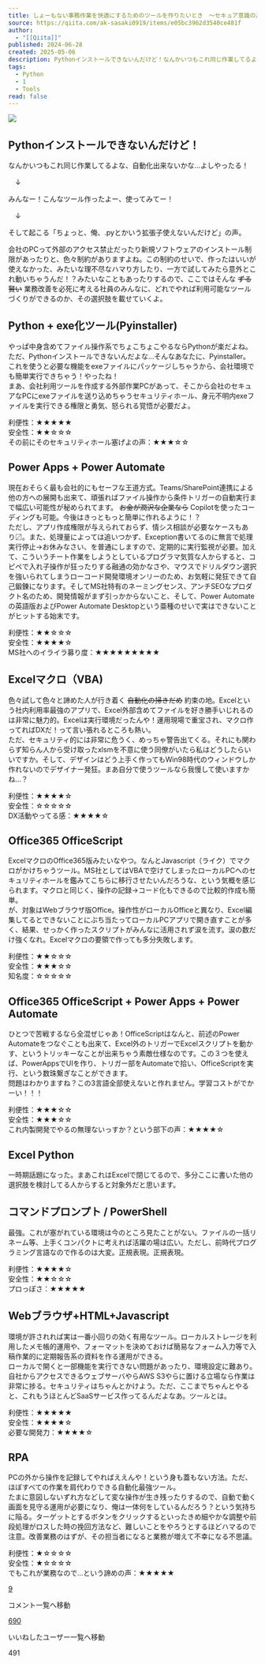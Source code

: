 ```yaml
---
title: しょーもない事務作業を快適にするためのツールを作りたいとき　〜セキュア意識の高い会社編〜
source: https://qiita.com/ak-sasaki0919/items/e05bc3962d3540ce481f
author:
  - "[[Qiita]]"
published: 2024-06-28
created: 2025-05-06
description: Pythonインストールできないんだけど！なんかいつもこれ同じ作業してるよな、自動化出来ないかな…よしやったる！　↓みんなー！こんなツール作ったよー、使ってみてー！　↓そして起こる「ちょっ…
tags:
  - Python
  - 1
  - Tools
read: false
---
```

![](https://relay-dsp.ad-m.asia/dmp/sync/bizmatrix?pid=c3ed207b574cf11376&d=x18o8hduaj&uid=3551653)

## Pythonインストールできないんだけど！

なんかいつもこれ同じ作業してるよな、自動化出来ないかな…よしやったる！

　↓

みんなー！こんなツール作ったよー、使ってみてー！

　↓

そして起こる「ちょっと、俺、.pyとかいう拡張子使えないんだけど」の声。

会社のPCって外部のアクセス禁止だったり新規ソフトウェアのインストール制限があったりと、色々制約がありますよね。この制約のせいで、作ったはいいが使えなかった、みたいな理不尽なハマり方したり、一方で試してみたら意外とこれ動いちゃうんだ！？みたいなこともあったりするので、ここではそんな ~~ずる賢い~~ 業務改善を必死に考える社員のみんなに、どれでやれば利用可能なツールづくりができるのか、その選択肢を載せていくよ。

## Python + exe化ツール(Pyinstaller)

やっぱ中身含めてファイル操作系でちょこちょこやるならPythonが楽だよね。ただ、Pythonインストールできないんだよな…そんなあなたに、Pyinstaller。これを使うと必要な機能をexeファイルにパッケージしちゃうから、会社環境でも簡単実行できちゃう！やったね！  
まあ、会社利用ツールを作成する外部作業PCがあって、そこから会社のセキュアなPCにexeファイルを送り込めちゃうセキュリティホール、身元不明内exeファイルを実行できる権限と勇気、怒られる覚悟が必要だよ。

利便性：★★★★★  
安全性：★★☆☆☆  
その前にそのセキュリティホール塞げよの声：★★★☆☆

## Power Apps + Power Automate

現在おそらく最も会社的にもセーフな王道方式。Teams/SharePoint連携による他の方への展開も出来て、頑張ればファイル操作から条件トリガーの自動実行まで幅広い可能性が秘められてます。 ~~お金が潤沢な企業なら~~ Copilotを使ったコーディングも可能。今後はきっともっと簡単に作れるように！？  
ただし、アプリ作成権限が与えられておらず、情シス相談が必要なケースもあり〼。また、処理量によっては追いつかず、Exception書いてるのに無言で処理実行停止→お休みなさい、を普通にしますので、定期的に実行監視が必要。加えて、こういうチート作業をしようとしているプログラマ気質な人からすると、コピペで入れ子操作が狂ったりする融通の効かなさや、マウスでドリルダウン選択を強いられてしまうローコード開発環境オンリーのため、お気軽に発狂できて自己鍛錬になります。そしてMS社特有のネーミングセンス、アンチSEOなプロダクト名のため、開発情報がまず引っかからないこと、そして、Power Automateの英語版およびPower Automate Desktopという亜種のせいで実はできないことがヒットする始末です。

利便性：★★☆☆☆  
安全性：★★★★☆  
MS社へのイライラ募り度：★★★★★★★★★

## Excelマクロ（VBA)

色々試して色々と諦めた人が行き着く ~~自動化の掃きだめ~~ 約束の地。Excelという社内利用率最強のアプリで、Excel外部含めてファイルを好き勝手いじれるのは非常に魅力的。Excelは実行環境だったんや！運用現場で重宝され、マクロ作ってればDXだ！って言い張れるところも熱い。  
ただ、セキュリティ的には非常に危うく、めっちゃ警告出てくる。それにも関わらず知らん人から受け取ったxlsmを不意に使う同僚がいたら私はどうしたらいいですか。そして、デザインはどう上手く作ってもWin98時代のウィンドウしか作れないのでデザイナー発狂。まあ自分で使うツールなら我慢して使いますかね…？

利便性：★★★★☆  
安全性：☆☆☆☆☆  
DX活動やってる感：★★★★☆

## Office365 OfficeScript

ExcelマクロのOffice365版みたいなやつ。なんとJavascript（ライク）でマクロがかけちゃうツール。MS社としてはVBAで空けてしまったローカルPCへのセキュリティホールを鑑みてこちらに移行させたいんだろうな、という気概を感じられます。マクロと同じく、操作の記録→コード化もできるので比較的作成も簡単。  
が、対象はWebブラウザ版Office。操作性がローカルOfficeと異なり、Excel編集してるとできないことにぶち当たってローカルPCアプリで開き直すことが多く、結果、せっかく作ったスクリプトがみんなに活用されず涙を流す。涙の数だけ強くなれ。Excelマクロの要領で作っても多分失敗します。

利便性：★★☆☆☆  
安全性：★★★☆☆  
知名度：☆☆☆☆☆

## Office365 OfficeScript + Power Apps + Power Automate

ひとつで苦戦するなら全混ぜじゃあ！OfficeScriptはなんと、前述のPower Automateをつなぐことも出来て、Excel外のトリガーでExcelスクリプトを動かす、というトリッキーなことが出来ちゃう素敵仕様なのです。この３つを使えば、PowerAppsでUIを作り、トリガー部をAutomateで拾い、OfficeScriptを実行、という数珠繋ぎなことができます。  
問題はわかりますね？この3言語全部使えないと作れません。学習コストがでかーい！！！

利便性：★★★☆☆  
安全性：★★★☆☆  
これ内製開発でやるの無理ないっすか？という部下の声：★★★★☆

## Excel Python

一時期話題になった。まあこれはExcelで閉じてるので、多分ここに書いた他の選択肢を検討してる人からすると対象外だと思います。

## コマンドプロンプト / PowerShell

最強。これが塞がれている環境は今のところ見たことがない。ファイルの一括リネーム等、上手くコンパクトに考えれば活躍の場は広い。ただし、前時代プログラミング言語なので作るのは大変。正規表現。正規表現。

利便性：★★★★☆  
安全性：★★☆☆☆  
プロっぽさ：★★★★★

## Webブラウザ+HTML+Javascript

環境が許されれば実は一番小回りの効く有用なツール。ローカルストレージを利用したメモ帳的運用や、フォーマットを決めておけば簡易なフォーム入力等で入稿作業的に定期報告系の資料を作る運用ができる。  
ローカルで開くと一部機能を実行できない問題があったり、環境設定に難あり。自社からアクセスできるウェブサーバやらAWS S3やらに置ける立場なら作業は非常に捗る。セキュリティはちゃんとかけよう。ただ、ここまでちゃんとやると、これもうほとんどSaaSサービス作ってるんだよなあ。ツールとは。

利便性：★★★★★  
安全性：★★★★☆  
必要な開発力：★★★★☆

## RPA

PCの外から操作を記録してやればええんや！という身も蓋もない方法。ただ、ほぼすべての作業を肩代わりできる自動化最強ツール。  
たまに意図しないずれ方などして変な操作が生き残ったりするので、自動で動く画面を見守る運用が必要になり、俺は一体何をしているんだろう？という気持ちに陥る。ターゲットとするボタンをクリックするといったきめ細やかな調整や前段処理がロスした時の挽回方法など、難しいことをやろうとするほどハマるので注意。改善業務のはずが、その担当者になると業務が増えて不幸になる不思議。

利便性：★☆☆☆☆  
安全性：★☆☆☆☆  
でもこれが業務なので…という諦めの声：★★★★★

[9](https://qiita.com/ak-sasaki0919/items/#comments)

コメント一覧へ移動

[690](https://qiita.com/ak-sasaki0919/items/e05bc3962d3540ce481f/likers)

いいねしたユーザー一覧へ移動

491